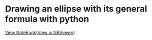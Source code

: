 # Drawing an ellipse with its general formula with python

[View NoteBook](/Untitled.ipynb)([View in NBViewer](https://nbviewer.org/github/bistcuite/draw-ellipse-mathematics-winter-2024/blob/main/Untitled.ipynb))

